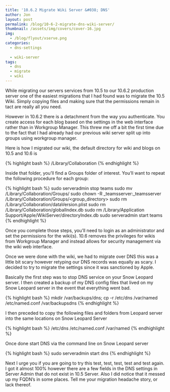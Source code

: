```yaml
---
title: '10.6.2 Migrate Wiki Server &#038; DNS'
author: Jon
layout: post
permalink: /blog/10-6-2-migrate-dns-wiki-server/
thumbnail: /assets/img/covers/cover-16.jpg
img:
  - /blog/flyout/xserve.png
categories:
  - dns-settings
  
  - wiki-server
tags:
  - dns
  - migrate
  - wiki
---
```

While migrating our servers services from 10.5 to our 10.6.2 production server one of the easiest migrations that I had found was to migrate the 10.5 Wiki. Simply copying files and making sure that the permissions remain in tact are really all you need. 

However in 10.6.2 there is a detachment from the way you authenticate. You create access for each blog based on the settings in the web interface rather than in Workgroup Manager. This threw me off a bit the first time due to the fact that I had already had our previous wiki server split up into groups using workgroup manager. 

Here is how I migrated our wiki, the default directory for wiki and blogs on 10.5 and 10.6 is 

{% highlight bash %}
/Library/Collaboration
{% endhighlight %}

Inside that folder, you’ll find a Groups folder of interest. You’ll want to repeat the following procedure for each group:

{% highlight bash %}
sudo serveradmin stop teams
sudo mv <Group Folder from Backup> /Library/Collaboration/Groups/
sudo chown -R _teamsserver:_teamsserver /Library/Collaboration/Groups/<group_directory>
sudo rm /Library/Collaboration/dataVersion.plist
sudo rm /Library/Collaboration/globalIndex.db
sudo rm /Library/Application Support/Apple/WikiServer/directoryIndex.db
sudo serveradmin start teams
{% endhighlight %}

Once you complete those steps, you’ll need to login as an administrator and set the permissions for the wiki(s). 10.6 removes the privileges for wikis from Workgroup Manager and instead allows for security management via the wiki web interface.

Once we were done with the wiki, we had to migrate over DNS this was a little bit scary however retyping our DNS records was equally as scary. I decided to try to migrate the settings since it was sanctioned by Apple. 

Basically the first step was to stop DNS service on your Snow Leopard server. I then created a backup of my DNS config files that lived on my Snow Leopard server in the event that everything went bad. 

{% highlight bash %}
mkdir /var/backups/dns; cp -r /etc/dns /var/named /etc/named.conf /var/backupsdns
{% endhighlight %}
  
I then preceded to copy the following files and folders from Leopard server into the same locations on Snow Leopard Server

{% highlight bash %}
/etc/dns
/etc/named.conf
/var/named
{% endhighlight %}

Once done start DNS via the command line on Snow Leopard server 

{% highlight bash %}
sudo serveradmin start dns
{% endhighlight %}

Next I urge you if you are going to try this test, test, test, test and test again. I got it almost 100% however there are a few fields in the DNS settings in Server Admin that do not exist in 10.5 Server. Also I did notice that it messed up my FQDN&#8217;s in some places. Tell me your migration headache story, or lack thereof.

